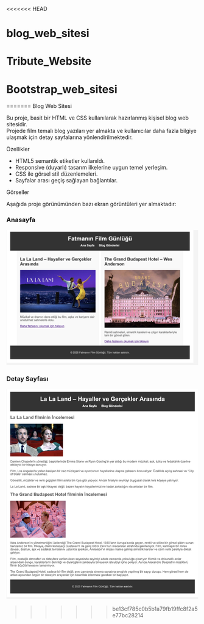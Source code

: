 <<<<<<< HEAD
# blog_web_sitesi
# Tribute_Website
# Bootstrap_web_sitesi
=======
 Blog Web Sitesi

Bu proje, basit bir HTML ve CSS kullanılarak hazırlanmış kişisel blog web sitesidir.  
Projede film temalı blog yazıları yer almakta ve kullanıcılar daha fazla bilgiye ulaşmak için detay sayfalarına yönlendirilmektedir.

 Özellikler

- HTML5 semantik etiketler kullanıldı.
- Responsive (duyarlı) tasarım ilkelerine uygun temel yerleşim.
- CSS ile görsel stil düzenlemeleri.
- Sayfalar arası geçiş sağlayan bağlantılar.

 Görseller

Aşağıda proje görünümünden bazı ekran görüntüleri yer almaktadır:

### Anasayfa
![Anasayfa](git1.png)

### Detay Sayfası
![Detay Sayfası](git2.png)
>>>>>>> be13cf785c0b5b1a79fb19ffc8f2a5e77bc28214
